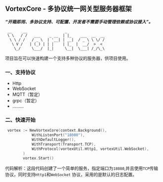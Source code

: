 ## VortexCore - 多协议统一网关型服务器框架

***“开箱即用、多协议支持、可配置、开发者不需要手动管理依赖或协议接入”。***

```aiignore
 __     __                 _                 
 \ \   / /   ___    _ __  | |_    ___  __  __
  \ \ / /   / _ \  | '__| | __|  / _ \ \ \/ /
   \ V /   | (_) | | |    | |_  |  __/  >  < 
    \_/     \___/  |_|     \__|  \___| /_/\_\
```

项目旨在可以快速构建一个支持多种协议的服务器，供项目使用。

### 一、支持协议

- Http
- WebSocket
- MQTT（暂定）
- grpc（暂定）
- .........

### 二、快速开始

``` Go
 vortex := NewVortexCore(context.Background(),
			WithListenPort("18080"),
			WithDefaultLogger(),
			WithTransport(Transport.TCP),
			WithProtocol(vortexUtil.Http1, vortexUtil.WebSocket),
		)
		vortex.Start()
```

代码解析：这段代码创建了一个简单的服务，指定端口为`18080`,并且使用`TCP`传输协议，同时支持`Http1`和`WebSocket`
协议，采用的是默认的日志配置。
